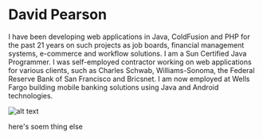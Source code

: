 # David Pearson

I have been developing web applications in Java, ColdFusion and PHP for the past 21 years on such projects as job boards, financial management systems, e-commerce and workflow solutions. I am a Sun Certified Java Programmer. I was self-employed contractor working on web applications for various clients, such as Charles Schwab, Williams-Sonoma, the Federal Reserve Bank of San Francisco and Bricsnet. I am now employed at Wells Fargo building mobile banking solutions using Java and Android technologies. 


![alt text](http://www.santarosa.edu/~dpearson/images/mug_shot.jpg "mug shot")


here's soem thing else

